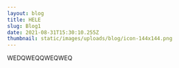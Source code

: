 ```yaml
---
layout: blog
title: HELE
slug: Blog1
date: 2021-08-31T15:30:10.255Z
thumbnail: static/images/uploads/blog/icon-144x144.png
---
```

WEDQWEQQWEQWEQ